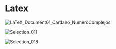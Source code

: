 # Latex
![LaTeX_Document01_Cardano_NumeroComplejos](https://user-images.githubusercontent.com/36342673/128617464-3164335e-921c-4685-bc4e-5c0ca1034670.png)


![Selection_011](https://user-images.githubusercontent.com/36342673/128617469-41143d3a-ca1a-49cf-aeea-8132db99bc53.png)


![Selection_018](https://user-images.githubusercontent.com/36342673/128617473-eb9f2f7d-544c-4e42-a2f4-b0353d503e1f.png)
